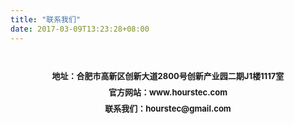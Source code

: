 ```yaml
---
title: "联系我们"
date: 2017-03-09T13:23:28+08:00
---
```


<h1 style = "line-height:2">
<head>
<font size = 2.5>
	<p style = "text-align:center">
地址：合肥市高新区创新大道2800号创新产业园二期J1楼1117室</br>官方网站：www.hourstec.com</br>联系我们：hourstec@gmail.com
    </p>
</font>
</head>

</h1>
